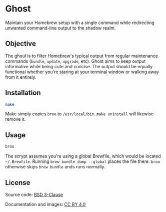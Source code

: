 # Ghost

Maintain your Homebrew setup with a single command while redirecting unwanted command-line output to the shadow realm.

## Objective

The ghoul is to filter Homebrew's typical output from regular maintenance commands (`bundle`, `update`, `upgrade`, etc). Ghost aims to keep output informative while being cute and concise. The output should be equally functional whether you're staring at your terminal window or walking away from it entirely.

## Installation

```bash
make
```

Make simply copies `broo` to `/usr/local/bin`. `make uninstall` will likewise remove it.

## Usage

```bash
broo
```

The scrypt assumes you're using a global Brewfile, which would be located `~/.Brewfile`. Running `brew bundle dump --global` places the file there. `broo` otherwise skips `brew bundle` ands runs normally.

## License

Source code: [BSD 3-Clause](./LICENSE)

Documentation and images: [CC BY 4.0](https://creativecommons.org/licenses/by/4.0/)
